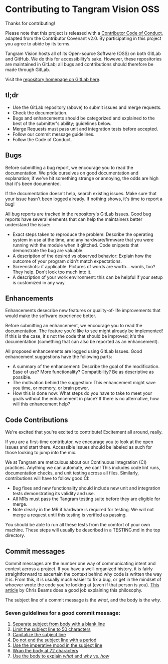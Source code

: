 # Contributing to Tangram Vision OSS

Thanks for contributing!

Please note that this project is released with a [Contributor Code of Conduct](CODE_OF_CONDUCT.md), adapted from the Contributor Covenant v2.0. By participating in this project you agree to abide by its terms.

Tangram Vision hosts all of its Open-source Software (OSS) on both GitLab and GitHub. We do this for accessibility's sake. However, these repositories are maintained in GitLab; all bugs and contributions should therefore be made through GitLab.

Visit the [repository homepage on GitLab here](https://gitlab.com/tangram-vision-oss/bolster).

## tl;dr

- Use the GitLab repository (above) to submit issues and merge requests.
- Check the documentation.
- Bugs and enhancements should be categorized and explained to the best of the submitter's ability; guidelines below.
- Merge Requests must pass unit and integration tests before accepted.
- Follow our commit message guidelines.
- Follow the Code of Conduct.

## Bugs

Before submitting a bug report, we encourage you to read the documentation. We pride ourselves on good documentation and explanation; if we've hit something strange or annoying, the odds are high that it's been documented.

If the documentation doesn't help, search existing issues. Make sure that your issue hasn't been logged already. If nothing shows, it's time to report a bug!

All bug reports are tracked in the repository's GitLab Issues. Good bug reports have several elements that can help the maintainers better understand the issue:

- Exact steps taken to reproduce the problem: Describe the operating system in use at the time, and any hardware/firmware that you were running with the module when it glitched. Code snippets that demonstrate the bug are valuable.
- A description of the desired vs observed behavior: Explain how the outcome of your program didn't match expectations.
- Screenshots: if applicable. Pictures of words are worth... words, too? They help. Don't look too much into it.
- A description of your work environment: this can be helpful if your setup is customized in any way.

## Enhancements

Enhancements desecribe new features or quality-of-life improvements that would make the software experience better.

Before submitting an enhancement, we encourage you to read the documentation. The feature you'd like to see might already be implemented! If this is the case, it's not the code that should be improved; it's the documentation (something that can also be reported as an enhancement).

All proposed enhancements are logged using GitLab Issues. Good enhancement suggestions have the following parts:

- A summary of the enhancement: Describe the goal of the modification. Ease of use? More functionality? Compatibility? Be as descriptive as possible.
- The motivation behind the suggestion: This enhancement might save you time, or memory, or brain power.
- How this is done now: What steps do you have to take to meet your goals without the enhancement in place? If there is no alternative, how will this enhancement help?

## Code Contributions

We're excited that you're excited to contribute! Excitement all around, really.

If you are a first-time contributor, we encourage you to look at the open Issues and start there. Accessible Issues should be labeled as such for those looking to jump into the mix.

We at Tangram are meticulous about our Continuous Integration (CI) practices. Anything we can automate, we can! This includes code lint runs, documentation checks, and unit testing across all files. Similarly, contributions will have to follow good CI:

- Bug fixes and new functionality should include new unit and integration tests demonstrating its validity and use.
- All MRs must pass the Tangram testing suite before they are eligible for merge.
- Note clearly in the MR if hardware is required for testing. We will not merge a request until this testing is verified as passing.

You should be able to run all these tests from the comfort of your own machine. These steps will usually be described in a TESTING.md in the top directory.

## Commit messages

Commit messages are the number one way of communicating intent and context across a project. If you have a well-organized history, it is fairly straightforward to ascertain the context behind why code is written the way it is. From this, it is usually much easier to fix a bug, or get in the mindset of whoever wrote the code you're looking at (even if that person is you). [This article](https://chris.beams.io/posts/git-commit/) by Chris Beams does a good job explaining this philosophy.

The subject line of a commit message is the *what*, and the body is the *why*.

### Seven guidelines for a good commit message:

1. [Separate subject from body with a blank line](https://chris.beams.io/posts/git-commit/#separate)
2. [Limit the subject line to 50 characters](https://chris.beams.io/posts/git-commit/#limit-50)
3. [Capitalize the subject line](https://chris.beams.io/posts/git-commit/#capitalize)
4. [Do not end the subject line with a period](https://chris.beams.io/posts/git-commit/#end)
5. [Use the imperative mood in the subject line](https://chris.beams.io/posts/git-commit/#imperative)
6. [Wrap the body at 72 characters](https://chris.beams.io/posts/git-commit/#wrap-72)
7. [Use the body to explain *what* and *why* vs. *how*](https://chris.beams.io/posts/git-commit/#why-not-how)